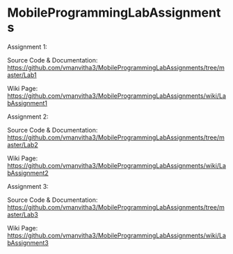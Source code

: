 # MobileProgrammingLabAssignments

Assignment 1:

Source Code & Documentation: https://github.com/vmanvitha3/MobileProgrammingLabAssignments/tree/master/Lab1

Wiki Page: https://github.com/vmanvitha3/MobileProgrammingLabAssignments/wiki/LabAssignment1


Assignment 2:

Source Code & Documentation: https://github.com/vmanvitha3/MobileProgrammingLabAssignments/tree/master/Lab2

Wiki Page: https://github.com/vmanvitha3/MobileProgrammingLabAssignments/wiki/LabAssignment2


Assignment 3:

Source Code & Documentation: https://github.com/vmanvitha3/MobileProgrammingLabAssignments/tree/master/Lab3

Wiki Page: https://github.com/vmanvitha3/MobileProgrammingLabAssignments/wiki/LabAssignment3
